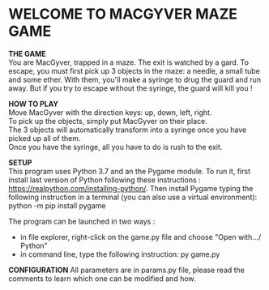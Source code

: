 # WELCOME TO MACGYVER MAZE GAME

**THE GAME**  
You are MacGyver, trapped in a maze. The exit is watched by a gard. To escape, you must first pick up 3 objects in the maze: a needle, a small tube and some ether. With them, you'll make a syringe to drug the guard and run away. But if you try to escape without the syringe, the guard will kill you !

**HOW TO PLAY**  
Move MacGyver with the direction keys: up, down, left, right.  
To pick up the objects, simply put MacGyver on their place.  
The 3 objects will automatically transform into a syringe once you have picked up all of them.  
Once you have the syringe, all you have to do is rush to the exit.

**SETUP**  
This program uses Python 3.7 and an the Pygame module. To run it, first install last version of Python following these instructions : <https://realpython.com/installing-python/>.
Then install Pygame typing the following instruction in a terminal (you can also use a virtual environment):
python -m pip install pygame

The program can be launched in two ways :

- in file explorer, right-click on the game.py file and choose "Open with.../ Python"
- in command line, type the following instruction: py game.py

**CONFIGURATION**
All parameters are in params.py file, please read the comments to learn which one can be modified and how.
